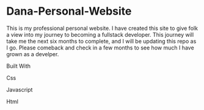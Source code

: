 # Dana-Personal-Website

This is my professional personal website. I have created this site to give folk a view into my journey to becoming a fullstack developer. This journey will take me the next six months to complete, and I will be updating this repo as I go. Please comeback and check in a few months to see how much I have grown as a develper.




Built With

Css

Javascript

Html
